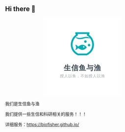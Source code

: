 ## Hi there 👋

<p align="center">
  <img src="./logo/logo_transparent.png" alt="Image" width="50%" height="50%"/>
</p>

我们是生信鱼与渔

我们提供一些生信和科研相关的服务！！！

详细服务：https://biofisher.github.io/

